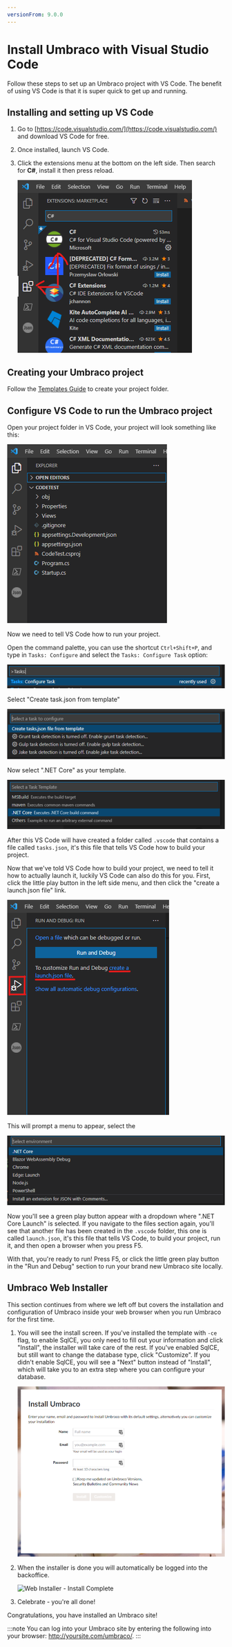 ```yaml
---
versionFrom: 9.0.0
---
```


# Install Umbraco with Visual Studio Code

Follow these steps to set up an Umbraco project with VS Code. The benefit of using VS Code is that it is super quick to get up and running.

## Installing and setting up VS Code

1. Go to [https://code.visualstudio.com/](https://code.visualstudio.com/) and download VS Code for free.

2. Once installed, launch VS Code.

3. Click the extensions menu at the bottom on the left side. Then search for **C#**, install it then press reload.

    ![VS Code install extension](images/VsCode/VsCodeExtension.png)

## Creating your Umbraco project

Follow the [Templates Guide](install-umbraco-with-templates.md) to create your project folder.

## Configure VS Code to run the Umbraco project

Open your project folder in VS Code, your project will look something like this:

![Fresh Umbraco installation](images/VsCode/netcoreStructure.png)

Now we need to tell VS Code how to run your project.

Open the command palette, you can use the shortcut `Ctrl+Shift+P`, and type in `Tasks: Configure` and select the `Tasks: Configure Task` option:

![Configure task option](images/VsCode/ConfigureTask.png)

Select "Create task.json from template"

![Create task from template](images/VsCode/TaskJsonFromTemplate.png)

Now select ".NET Core" as your template. 

![Create .NET Core Template](images/VsCode/NetcoreTemplate.png)

After this VS Code will have created a folder called `.vscode` that contains a file called `tasks.json`, it's this file that tells VS Code how to build your project.

Now that we've told VS Code how to build your project, we need to tell it how to actually launch it, luckily VS Code can also do this for you. First, click the little play button in the left side menu, and then click the "create a launch.json file" link.

![Creating launch.json file](images/VsCode/creatingLaunchFile.png)

This will prompt a menu to appear, select the 

![Nectore launch task](images/VSCode/NetcoreTask.png)

Now you'll see a green play button appear with a dropdown where ".NET Core Launch" is selected. If you navigate to the files section again, you'll see that another file has been created in the `.vscode` folder, this one is called `launch.json`, it's this file that tells VS Code, to build your project, run it, and then open a browser when you press F5.

With that, you're ready to run! Press F5, or click the little green play button in the "Run and Debug" section to run your brand new Umbraco site locally.

## Umbraco Web Installer

This section continues from where we left off but covers the installation and configuration of Umbraco inside your web browser when you run Umbraco for the first time.

1. You will see the install screen. If you've installed the template with `-ce` flag, to enable SqlCE, you only need to fill out your information and click "Install", the installer will take care of the rest. If you've enabled SqlCE, but still want to change the database type, click "Customize". If you didn't enable SqlCE, you will see a "Next" button instead of "Install", which will take you to an extra step where you can configure your database.

    ![Web Installer - Lets Get Started](images/VsCode/installer-v9.png)

2. When the installer is done you will automatically be logged into the backoffice.

    ![Web Installer - Install Complete](images/VsCode/dashboard-v8.png)

3. Celebrate - you're all done!

Congratulations, you have installed an Umbraco site!

:::note
You can log into your Umbraco site by entering the following into your browser: http://yoursite.com/umbraco/.
:::
